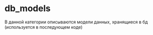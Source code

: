# db_models

В данной категории описываются модели данных, хранящиеся в бд (используется в последующем коде)